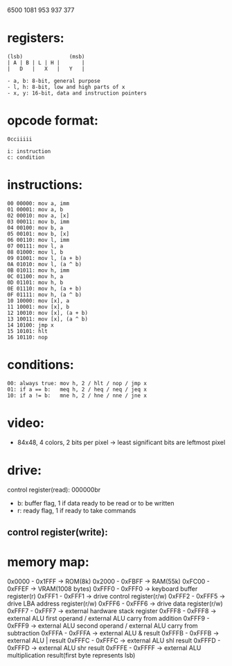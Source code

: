 6500
1081
953
937
377

# registers:

```
(lsb)               (msb)
| A | B | L | H |       |
|   D   |   X   |   Y   |

- a, b: 8-bit, general purpose
- l, h: 8-bit, low and high parts of x
- x, y: 16-bit, data and instruction pointers
```

# opcode format:

```
0cciiiii

i: instruction
c: condition
```

# instructions:

```
00 00000: mov a, imm
01 00001: mov a, b
02 00010: mov a, [x]
03 00011: mov b, imm
04 00100: mov b, a
05 00101: mov b, [x]
06 00110: mov l, imm
07 00111: mov l, a
08 01000: mov l, b
09 01001: mov l, (a + b)
0A 01010: mov l, (a ^ b)
0B 01011: mov h, imm
0C 01100: mov h, a
0D 01101: mov h, b
0E 01110: mov h, (a + b)
0F 01111: mov h, (a ^ b)
10 10000: mov [x], a
11 10001: mov [x], b
12 10010: mov [x], (a + b)
13 10011: mov [x], (a ^ b)
14 10100: jmp x
15 10101: hlt
16 10110: nop
```

# conditions:

```
00: always true: mov h, 2 / hlt / nop / jmp x
01: if a == b:   meq h, 2 / heq / neq / jeq x
10: if a != b:   mne h, 2 / hne / nne / jne x
```

# video:

- 84x48, 4 colors, 2 bits per pixel -> least significant bits are leftmost pixel

# drive:

control register(read): 000000br
- b: buffer flag, 1 if data ready to be read or to be written
- r: ready flag, 1 if ready to take commands

control register(write):
- 

# memory map:

0x0000 - 0x1FFF -> ROM(8k)
0x2000 - 0xFBFF -> RAM(55k)
0xFC00 - 0xFFEF -> VRAM(1008 bytes)
0xFFF0 - 0xFFF0 -> keyboard buffer register(r)
0xFFF1 - 0xFFF1 -> drive control register(r/w)
0xFFF2 - 0xFFF5 -> drive LBA address register(r/w)
0xFFF6 - 0xFFF6 -> drive data register(r/w)
0xFFF7 - 0xFFF7 -> external hardware stack register
0xFFF8 - 0xFFF8 -> external ALU first operand / external ALU carry from addition
0xFFF9 - 0xFFF9 -> external ALU second operand / external ALU carry from subtraction
0xFFFA - 0xFFFA -> external ALU & result
0xFFFB - 0xFFFB -> external ALU | result
0xFFFC - 0xFFFC -> external ALU shl result
0xFFFD - 0xFFFD -> external ALU shr result
0xFFFE - 0xFFFF -> external ALU multiplication result(first byte represents lsb)
